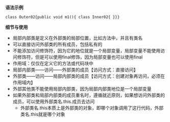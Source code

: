 ﻿**语法示例**

`class Outer02{public void m1(){ class Inner02{ }}}`

**细节与使用**

- 局部内部类是定义在外部类的局部位置，比如方法中，并且有类名
- 可以直接访问外部类的所有成员，包括私有的
- 不能添加访问修饰符，因为它的地位就是一个局部变量，局部变量不能使用访问修饰符，但是可以使用final修饰，因为局部变量也可以使用final
- 作用域：仅仅在定义它的方法或代码块中
- 局部内部类——访问——外部类的成员【访问方式：直接访问】
- 外部类——访问——局部内部类的成员【访问方式：创建对象再访问，必须在作用域内】
- 外部其他类不能使用局部内部类，因为局部内部类地位是一个局部变量
- 如果外部类和局部内部类的成员重名时，遵循就近原则，如果想访问外部类的成员，可以使用外部类名.this.成员去访问
	- 外部类名.this本质上是外部类的对象，即哪个对象调用了这行代码，外部类名.this就是哪个对象
